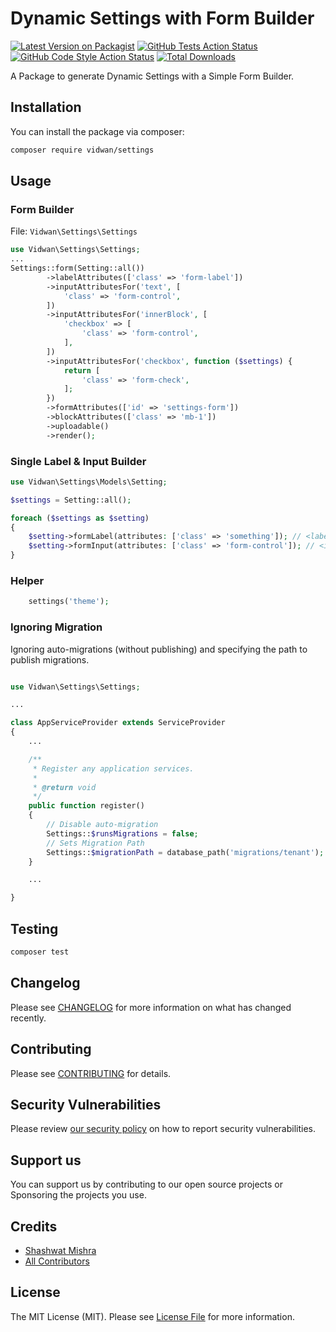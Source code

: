 # Dynamic Settings with Form Builder

[![Latest Version on Packagist](https://img.shields.io/packagist/v/vidwan/settings.svg?style=flat-square)](https://packagist.org/packages/vidwan/settings)
[![GitHub Tests Action Status](https://img.shields.io/github/workflow/status/vidwan/settings/run-tests?label=tests)](https://github.com/vidwan/settings/actions?query=workflow%3ATests+branch%3Amaster)
[![GitHub Code Style Action Status](https://img.shields.io/github/workflow/status/vidwanco/settings/Check%20&%20fix%20styling?label=code%20style)](https://github.com/vidwanco/settings/actions?query=workflow%3A"Check+%26+fix+styling"+branch%3Amaster)
[![Total Downloads](https://img.shields.io/packagist/dt/vidwan/settings.svg?style=flat-square)](https://packagist.org/packages/vidwan/settings)


A Package to generate Dynamic Settings with a Simple Form Builder.

## Installation

You can install the package via composer:

```bash
composer require vidwan/settings
```

## Usage

### Form Builder

File: `Vidwan\Settings\Settings`

```php
use Vidwan\Settings\Settings;
...
Settings::form(Setting::all())
        ->labelAttributes(['class' => 'form-label'])
        ->inputAttributesFor('text', [
            'class' => 'form-control',
        ])
        ->inputAttributesFor('innerBlock', [
            'checkbox' => [
                'class' => 'form-control',
            ],
        ])
        ->inputAttributesFor('checkbox', function ($settings) {
            return [
                'class' => 'form-check',
            ];
        })
        ->formAttributes(['id' => 'settings-form'])
        ->blockAttributes(['class' => 'mb-1'])
        ->uploadable()
        ->render();
```

### Single Label & Input Builder

```php
use Vidwan\Settings\Models\Setting;

$settings = Setting::all();

foreach ($settings as $setting)
{
    $setting->formLabel(attributes: ['class' => 'something']); // <label></label>
    $setting->formInput(attributes: ['class' => 'form-control']); // <input />
}
```

### Helper

```php
    settings('theme');
```

### Ignoring Migration

Ignoring auto-migrations (without publishing) and specifying the path to publish migrations.

```php

use Vidwan\Settings\Settings;

...

class AppServiceProvider extends ServiceProvider
{
    ...

    /**
     * Register any application services.
     *
     * @return void
     */
    public function register()
    {
        // Disable auto-migration
        Settings::$runsMigrations = false;
        // Sets Migration Path
        Settings::$migrationPath = database_path('migrations/tenant');
    }

    ...

}
```

## Testing

```bash
composer test
```

## Changelog

Please see [CHANGELOG](CHANGELOG.md) for more information on what has changed recently.

## Contributing

Please see [CONTRIBUTING](.github/CONTRIBUTING.md) for details.

## Security Vulnerabilities

Please review [our security policy](../../security/policy) on how to report security vulnerabilities.

## Support us

You can support us by contributing to our open source projects or Sponsoring the projects you use.

## Credits

- [Shashwat Mishra](https://github.com/secrethash)
- [All Contributors](../../contributors)

## License

The MIT License (MIT). Please see [License File](LICENSE.md) for more information.
